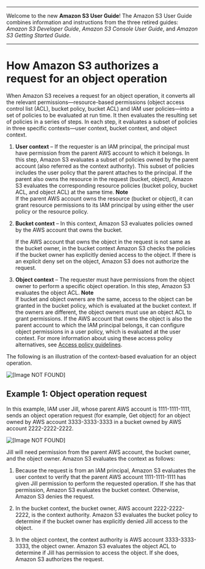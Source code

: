--------

Welcome to the new **Amazon S3 User Guide**\! The Amazon S3 User Guide combines information and instructions from the three retired guides: *Amazon S3 Developer Guide*, *Amazon S3 Console User Guide*, and *Amazon S3 Getting Started Guide*\.

--------

# How Amazon S3 authorizes a request for an object operation<a name="access-control-auth-workflow-object-operation"></a>

When Amazon S3 receives a request for an object operation, it converts all the relevant permissions—resource\-based  permissions \(object access control list \(ACL\), bucket policy, bucket ACL\) and IAM user policies—into a set of policies to be evaluated at run time\. It then evaluates the resulting set of policies in a series of steps\. In each step, it evaluates a subset of policies in three specific contexts—user context, bucket context, and object context\.

1. **User context** – If the requester is an IAM principal, the principal must have permission from the parent AWS account to which it belongs\. In this step, Amazon S3 evaluates a subset of policies owned by the parent account \(also referred as the context authority\)\. This subset of policies includes the user policy that the parent attaches to the principal\. If the parent also owns the resource in the request \(bucket, object\), Amazon S3 evaluates the corresponding resource policies \(bucket policy, bucket ACL, and object ACL\) at the same time\. 
**Note**  
If the parent AWS account owns the resource \(bucket or object\), it can grant resource permissions to its IAM principal by using either the user policy or the resource policy\. 

1. **Bucket context** – In this context, Amazon S3 evaluates policies owned by the AWS account that owns the bucket\.

   If the AWS account that owns the object in the request is not same as the bucket owner, in the bucket context Amazon S3 checks the policies if the bucket owner has explicitly denied access to the object\. If there is an explicit deny set on the object, Amazon S3 does not authorize the request\. 

1. **Object context** – The requester must have permissions from the object owner to perform a specific object operation\. In this step, Amazon S3 evaluates the object ACL\. 
**Note**  
If bucket and object owners are the same, access to the object can be granted in the bucket policy, which is evaluated at the bucket context\. If the owners are different, the object owners must use an object ACL to grant permissions\. If the AWS account that owns the object is also the parent account to which the IAM principal belongs, it can configure object permissions in a user policy, which is evaluated at the user context\. For more information about using these access policy alternatives, see [Access policy guidelines](access-policy-alternatives-guidelines.md)\.

 The following is an illustration of the context\-based evaluation for an object operation\.

![\[Image NOT FOUND\]](http://docs.aws.amazon.com/AmazonS3/latest/userguide/images/AccessControlAuthorizationFlowObjectResource.png)

## Example 1: Object operation request<a name="access-control-auth-workflow-object-operation-example1"></a>

In this example, IAM user Jill, whose parent AWS account is 1111\-1111\-1111, sends an object operation request \(for example, Get object\) for an object owned by AWS account 3333\-3333\-3333 in a bucket owned by AWS account 2222\-2222\-2222\. 

![\[Image NOT FOUND\]](http://docs.aws.amazon.com/AmazonS3/latest/userguide/images/example50-policy-eval-logic.png)

Jill will need permission from the parent AWS account, the bucket owner, and the object owner\. Amazon S3 evaluates the context as follows:

1. Because the request is from an IAM principal, Amazon S3 evaluates the user context to verify that the parent AWS account 1111\-1111\-1111 has given Jill permission to perform the requested operation\. If she has that permission, Amazon S3 evaluates the bucket context\. Otherwise, Amazon S3 denies the request\.

1.  In the bucket context, the bucket owner, AWS account 2222\-2222\-2222, is the context authority\. Amazon S3 evaluates the bucket policy to determine if the bucket owner has explicitly denied Jill access to the object\. 

1. In the object context, the context authority is AWS account 3333\-3333\-3333, the object owner\. Amazon S3 evaluates the object ACL to determine if Jill has permission to access the object\. If she does, Amazon S3 authorizes the request\. 